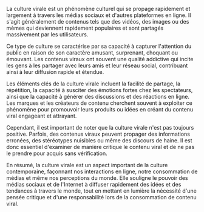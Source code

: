 La culture virale est un phénomène culturel qui se propage rapidement et largement à travers les médias sociaux et d'autres plateformes en ligne. Il s'agit généralement de contenus tels que des vidéos, des images ou des mèmes qui deviennent rapidement populaires et sont partagés massivement par les utilisateurs.

Ce type de culture se caractérise par sa capacité à capturer l'attention du public en raison de son caractère amusant, surprenant, choquant ou émouvant. Les contenus viraux ont souvent une qualité addictive qui incite les gens à les partager avec leurs amis et leur réseau social, contribuant ainsi à leur diffusion rapide et étendue.

Les éléments clés de la culture virale incluent la facilité de partage, la répétition, la capacité à susciter des émotions fortes chez les spectateurs, ainsi que la capacité à générer des discussions et des réactions en ligne. Les marques et les créateurs de contenu cherchent souvent à exploiter ce phénomène pour promouvoir leurs produits ou idées en créant du contenu viral engageant et attrayant.

Cependant, il est important de noter que la culture virale n'est pas toujours positive. Parfois, des contenus viraux peuvent propager des informations erronées, des stéréotypes nuisibles ou même des discours de haine. Il est donc essentiel d'examiner de manière critique le contenu viral et de ne pas le prendre pour acquis sans vérification.

En résumé, la culture virale est un aspect important de la culture contemporaine, façonnant nos interactions en ligne, notre consommation de médias et même nos perceptions du monde. Elle souligne le pouvoir des médias sociaux et de l'Internet à diffuser rapidement des idées et des tendances à travers le monde, tout en mettant en lumière la nécessité d'une pensée critique et d'une responsabilité lors de la consommation de contenu viral.